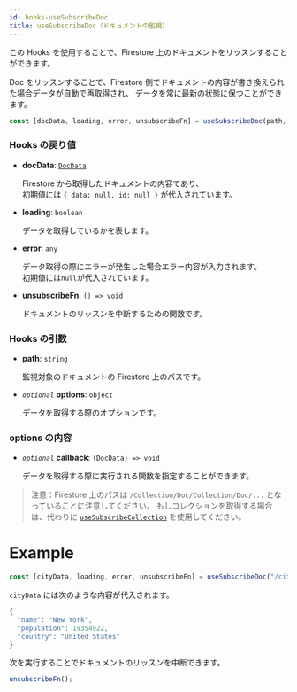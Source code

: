 ```yaml
---
id: hooks-useSubscribeDoc
title: useSubscribeDoc（ドキュメントの監視）
---
```


この Hooks を使用することで、Firestore 上のドキュメントをリッスンすることができます。

Doc をリッスンすることで、Firestore 側でドキュメントの内容が書き換えられた場合データが自動で再取得され、
データを常に最新の状態に保つことができます。

```js
const [docData, loading, error, unsubscribeFn] = useSubscribeDoc(path, options);
```

### Hooks の戻り値

- **docData**: [`DocData`](misc-type.md#docdata)

  Firestore から取得したドキュメントの内容であり、<br>初期値には `{ data: null, id: null }` が代入されています。

- **loading**: `boolean`

  データを取得しているかを表します。

- **error**: `any`

  データ取得の際にエラーが発生した場合エラー内容が入力されます。<br>初期値には`null`が代入されています。

- **unsubscribeFn**: `() => void`

  ドキュメントのリッスンを中断するための関数です。

### Hooks の引数

- **path**: `string`

  監視対象のドキュメントの Firestore 上のパスです。

- _`optional`_ **options**: `object`

  データを取得する際のオプションです。

### options の内容

- _`optional`_ **callback**: `(DocData) => void`

  データを取得する際に実行される関数を指定することができます。

> 注意：Firestore 上のパスは `/Collection/Doc/Collection/Doc/...` となっていることに注意してください。
> もしコレクションを取得する場合は、代わりに [`useSubscribeCollection`](hooks-useSubscribeCollection.md) を使用してください。

# Example

```js
const [cityData, loading, error, unsubscribeFn] = useSubscribeDoc("/cities/NewYork");
```

`cityData` には次のような内容が代入されます。

```js
{
  "name": "New York",
  "population": 19354922,
  "country": "United States"
}
```

次を実行することでドキュメントのリッスンを中断できます。

```js
unsubscribeFn();
```
